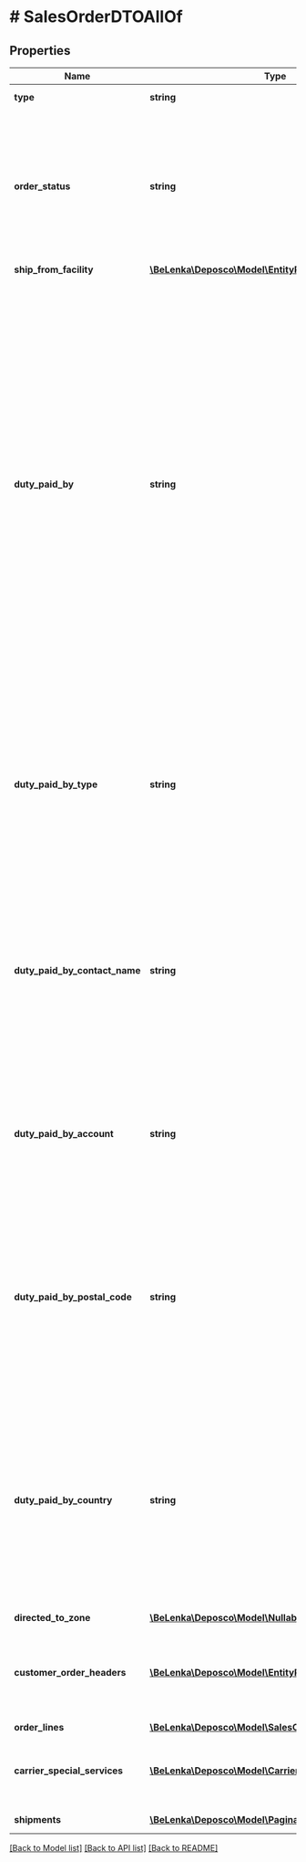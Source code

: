 # # SalesOrderDTOAllOf

## Properties

Name | Type | Description | Notes
------------ | ------------- | ------------- | -------------
**type** | **string** | Type of order. | [optional] [readonly]
**order_status** | **string** | Overall status of the order as it progresses through the fulfillment process. New orders should be created with a status of either New or Hold. | [optional]
**ship_from_facility** | [**\BeLenka\Deposco\Model\EntityRef**](EntityRef.md) |  | [optional]
**duty_paid_by** | **string** | Used for international shipments to identify how duties are paid for the order. Set to DDP if duties are paid by the shipper or DDU if duties are paid by the recipient. If no value is specified, then the value for the shipping service that is assigned to the order is used. Supported only for certain shipping carriers such as UPS, FedEx, DHL eCommerce, DHL Express, and Globegistics. | [optional]
**duty_paid_by_type** | **string** | Identifies how to determine the account that is responsible for payment of international shipping duties for the order when &#x60;dutyPaidBy&#x60; is set to &#x60;DDP&#x60;. | [optional]
**duty_paid_by_contact_name** | **string** | Name of the contact person for the party that is responsible for payment of international shipping duties for the order when &#x60;dutyPaidBy&#x60; is set to &#x60;DDP&#x60;. | [optional]
**duty_paid_by_account** | **string** | Account number that is used to pay international shipping duties for the order when &#x60;dutyPaidBy&#x60; is set to &#x60;DDP&#x60;. | [optional]
**duty_paid_by_postal_code** | **string** | Postal (ZIP) code of the address for the party that is responsible for payment of international shipping duties for the order when &#x60;dutyPaidBy&#x60; is set to &#x60;DDP&#x60;. | [optional]
**duty_paid_by_country** | **string** | Two-letter (ISO 3166-1 alpha-2) country code of the address for the party that is responsible for payment of international shipping duties for the order when &#x60;dutyPaidBy&#x60; is set to &#x60;DDP&#x60;. | [optional]
**directed_to_zone** | [**\BeLenka\Deposco\Model\NullableEntityRef**](NullableEntityRef.md) |  | [optional]
**customer_order_headers** | [**\BeLenka\Deposco\Model\EntityRef[]**](EntityRef.md) | Customer orders (from Bright Order) that are associated with the sales order. | [optional] [readonly]
**order_lines** | [**\BeLenka\Deposco\Model\SalesOrderLineCollectionDTO**](SalesOrderLineCollectionDTO.md) |  | [optional]
**carrier_special_services** | [**\BeLenka\Deposco\Model\CarrierSpecialServiceDTO[]**](CarrierSpecialServiceDTO.md) | Array of carrier special service records for the order. | [optional]
**shipments** | [**\BeLenka\Deposco\Model\PaginatedEntityReference**](PaginatedEntityReference.md) |  | [optional] [readonly]

[[Back to Model list]](../../README.md#models) [[Back to API list]](../../README.md#endpoints) [[Back to README]](../../README.md)
